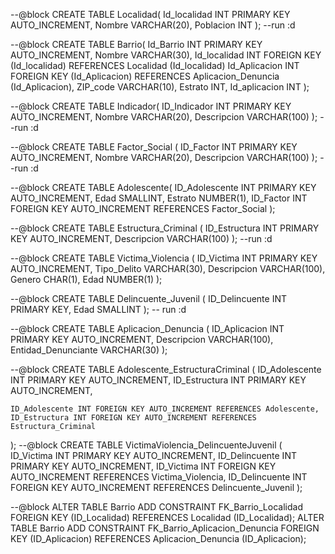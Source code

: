 --@block
CREATE TABLE Localidad(
    Id_localidad INT PRIMARY KEY AUTO_INCREMENT,
    Nombre VARCHAR(20),
    Poblacion INT
); --run :d

--@block
CREATE TABLE Barrio(
    Id_Barrio INT PRIMARY KEY AUTO_INCREMENT,
    Nombre VARCHAR(30),
    Id_localidad INT FOREIGN KEY (Id_localidad) REFERENCES Localidad (Id_localidad)
    Id_Aplicacion INT FOREIGN KEY (Id_Aplicacion) REFERENCES Aplicacion_Denuncia (Id_Aplicacion),
    ZIP_code VARCHAR(10),
    Estrato INT,
    Id_aplicacion INT
);

--@block
CREATE TABLE Indicador(
    ID_Indicador INT PRIMARY KEY AUTO_INCREMENT,
    Nombre VARCHAR(20),
    Descripcion VARCHAR(100)
); --run :d

--@block
CREATE TABLE Factor_Social (
    ID_Factor INT PRIMARY KEY AUTO_INCREMENT,
    Nombre VARCHAR(20),
    Descripcion VARCHAR(100)
); --run :d

--@block
CREATE TABLE Adolescente(
    ID_Adolescente INT PRIMARY KEY AUTO_INCREMENT,
    Edad SMALLINT,
    Estrato NUMBER(1),
    ID_Factor INT FOREIGN KEY AUTO_INCREMENT REFERENCES Factor_Social
);

--@block
CREATE TABLE Estructura_Criminal (
    ID_Estructura INT PRIMARY KEY AUTO_INCREMENT,
    Descripcion VARCHAR(100)
); --run :d

--@block
CREATE TABLE Victima_Violencia (
    ID_Victima INT PRIMARY KEY AUTO_INCREMENT,
    Tipo_Delito VARCHAR(30),
    Descripcion VARCHAR(100),
    Genero CHAR(1),
    Edad NUMBER(1)
);

--@block
CREATE TABLE Delincuente_Juvenil (
    ID_Delincuente INT PRIMARY KEY,
    Edad SMALLINT
); -- run :d

--@block
CREATE TABLE Aplicacion_Denuncia (
    ID_Aplicacion INT PRIMARY KEY AUTO_INCREMENT,
    Descripcion VARCHAR(100),
    Entidad_Denunciante VARCHAR(30)
);

--@block
CREATE TABLE Adolescente_EstructuraCriminal (
    ID_Adolescente INT PRIMARY KEY AUTO_INCREMENT,
    ID_Estructura INT PRIMARY KEY AUTO_INCREMENT,

    ID_Adolescente INT FOREIGN KEY AUTO_INCREMENT REFERENCES Adolescente,
    ID_Estructura INT FOREIGN KEY AUTO_INCREMENT REFERENCES Estructura_Criminal
);
--@block
CREATE TABLE VictimaViolencia_DelincuenteJuvenil (
    ID_Victima INT PRIMARY KEY AUTO_INCREMENT,
    ID_Delincuente INT PRIMARY KEY AUTO_INCREMENT,
    ID_Victima INT FOREIGN KEY AUTO_INCREMENT REFERENCES Victima_Violencia,
    ID_Delincuente INT FOREIGN KEY AUTO_INCREMENT REFERENCES Delincuente_Juvenil
);

--@block
ALTER TABLE Barrio ADD CONSTRAINT FK_Barrio_Localidad FOREIGN KEY (ID_Localidad) REFERENCES Localidad (ID_Localidad);
ALTER TABLE Barrio ADD CONSTRAINT FK_Barrio_Aplicacion_Denuncia FOREIGN KEY (ID_Aplicacion) REFERENCES Aplicacion_Denuncia (ID_Aplicacion);
